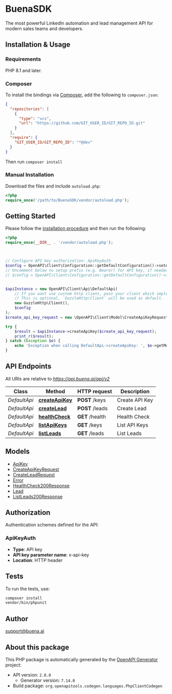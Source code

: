 # BuenaSDK

The most powerful LinkedIn automation and lead management API for modern sales teams and developers.


## Installation & Usage

### Requirements

PHP 8.1 and later.

### Composer

To install the bindings via [Composer](https://getcomposer.org/), add the following to `composer.json`:

```json
{
  "repositories": [
    {
      "type": "vcs",
      "url": "https://github.com/GIT_USER_ID/GIT_REPO_ID.git"
    }
  ],
  "require": {
    "GIT_USER_ID/GIT_REPO_ID": "*@dev"
  }
}
```

Then run `composer install`

### Manual Installation

Download the files and include `autoload.php`:

```php
<?php
require_once('/path/to/BuenaSDK/vendor/autoload.php');
```

## Getting Started

Please follow the [installation procedure](#installation--usage) and then run the following:

```php
<?php
require_once(__DIR__ . '/vendor/autoload.php');



// Configure API key authorization: ApiKeyAuth
$config = OpenAPI\Client\Configuration::getDefaultConfiguration()->setApiKey('x-api-key', 'YOUR_API_KEY');
// Uncomment below to setup prefix (e.g. Bearer) for API key, if needed
// $config = OpenAPI\Client\Configuration::getDefaultConfiguration()->setApiKeyPrefix('x-api-key', 'Bearer');


$apiInstance = new OpenAPI\Client\Api\DefaultApi(
    // If you want use custom http client, pass your client which implements `GuzzleHttp\ClientInterface`.
    // This is optional, `GuzzleHttp\Client` will be used as default.
    new GuzzleHttp\Client(),
    $config
);
$create_api_key_request = new \OpenAPI\Client\Model\CreateApiKeyRequest(); // \OpenAPI\Client\Model\CreateApiKeyRequest

try {
    $result = $apiInstance->createApiKey($create_api_key_request);
    print_r($result);
} catch (Exception $e) {
    echo 'Exception when calling DefaultApi->createApiKey: ', $e->getMessage(), PHP_EOL;
}

```

## API Endpoints

All URIs are relative to *https://api.buena.ai/api/v2*

Class | Method | HTTP request | Description
------------ | ------------- | ------------- | -------------
*DefaultApi* | [**createApiKey**](docs/Api/DefaultApi.md#createapikey) | **POST** /keys | Create API Key
*DefaultApi* | [**createLead**](docs/Api/DefaultApi.md#createlead) | **POST** /leads | Create Lead
*DefaultApi* | [**healthCheck**](docs/Api/DefaultApi.md#healthcheck) | **GET** /health | Health Check
*DefaultApi* | [**listApiKeys**](docs/Api/DefaultApi.md#listapikeys) | **GET** /keys | List API Keys
*DefaultApi* | [**listLeads**](docs/Api/DefaultApi.md#listleads) | **GET** /leads | List Leads

## Models

- [ApiKey](docs/Model/ApiKey.md)
- [CreateApiKeyRequest](docs/Model/CreateApiKeyRequest.md)
- [CreateLeadRequest](docs/Model/CreateLeadRequest.md)
- [Error](docs/Model/Error.md)
- [HealthCheck200Response](docs/Model/HealthCheck200Response.md)
- [Lead](docs/Model/Lead.md)
- [ListLeads200Response](docs/Model/ListLeads200Response.md)

## Authorization

Authentication schemes defined for the API:
### ApiKeyAuth

- **Type**: API key
- **API key parameter name**: x-api-key
- **Location**: HTTP header


## Tests

To run the tests, use:

```bash
composer install
vendor/bin/phpunit
```

## Author

support@buena.ai

## About this package

This PHP package is automatically generated by the [OpenAPI Generator](https://openapi-generator.tech) project:

- API version: `2.0.0`
    - Generator version: `7.14.0`
- Build package: `org.openapitools.codegen.languages.PhpClientCodegen`
